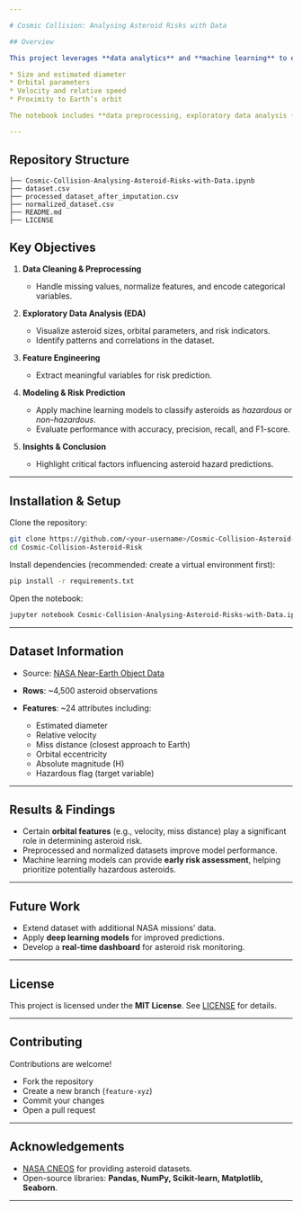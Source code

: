 ```yaml
---

# Cosmic Collision: Analysing Asteroid Risks with Data

## Overview

This project leverages **data analytics** and **machine learning** to evaluate the risk posed by asteroids approaching Earth. Using NASA’s asteroid close-approach dataset, the analysis focuses on predicting whether an asteroid is potentially hazardous to Earth based on features such as:

* Size and estimated diameter
* Orbital parameters
* Velocity and relative speed
* Proximity to Earth’s orbit

The notebook includes **data preprocessing, exploratory data analysis (EDA), feature engineering, and predictive modeling** to assess asteroid risk.

---
```


## Repository Structure

```
├── Cosmic-Collision-Analysing-Asteroid-Risks-with-Data.ipynb
├── dataset.csv                                                 
├── processed_dataset_after_imputation.csv                      
├── normalized_dataset.csv                                      
├── README.md                                                   
├── LICENSE                                                     
```


## Key Objectives

1. **Data Cleaning & Preprocessing**

   * Handle missing values, normalize features, and encode categorical variables.

2. **Exploratory Data Analysis (EDA)**

   * Visualize asteroid sizes, orbital parameters, and risk indicators.
   * Identify patterns and correlations in the dataset.

3. **Feature Engineering**

   * Extract meaningful variables for risk prediction.

4. **Modeling & Risk Prediction**

   * Apply machine learning models to classify asteroids as *hazardous* or *non-hazardous*.
   * Evaluate performance with accuracy, precision, recall, and F1-score.

5. **Insights & Conclusion**

   * Highlight critical factors influencing asteroid hazard predictions.

---

## Installation & Setup

Clone the repository:

```bash
git clone https://github.com/<your-username>/Cosmic-Collision-Asteroid-Risk.git
cd Cosmic-Collision-Asteroid-Risk
```

Install dependencies (recommended: create a virtual environment first):

```bash
pip install -r requirements.txt
```

Open the notebook:

```bash
jupyter notebook Cosmic-Collision-Analysing-Asteroid-Risks-with-Data.ipynb
```

---

## Dataset Information

* Source: [NASA Near-Earth Object Data](https://cneos.jpl.nasa.gov/)
* **Rows**: \~4,500 asteroid observations
* **Features**: \~24 attributes including:

  * Estimated diameter
  * Relative velocity
  * Miss distance (closest approach to Earth)
  * Orbital eccentricity
  * Absolute magnitude (H)
  * Hazardous flag (target variable)

---

## Results & Findings

* Certain **orbital features** (e.g., velocity, miss distance) play a significant role in determining asteroid risk.
* Preprocessed and normalized datasets improve model performance.
* Machine learning models can provide **early risk assessment**, helping prioritize potentially hazardous asteroids.

---

## Future Work

* Extend dataset with additional NASA missions’ data.
* Apply **deep learning models** for improved predictions.
* Develop a **real-time dashboard** for asteroid risk monitoring.

---

## License

This project is licensed under the **MIT License**. See [LICENSE](LICENSE) for details.

---

## Contributing

Contributions are welcome!

* Fork the repository
* Create a new branch (`feature-xyz`)
* Commit your changes
* Open a pull request

---

## Acknowledgements

* [NASA CNEOS](https://cneos.jpl.nasa.gov/) for providing asteroid datasets.
* Open-source libraries: **Pandas, NumPy, Scikit-learn, Matplotlib, Seaborn**.

---
